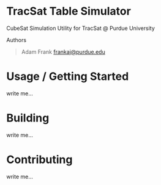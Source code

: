 # TracSat Table Simulator
CubeSat Simulation Utility for TracSat @ Purdue University

Authors
> Adam Frank <frankaj@purdue.edu>

# Usage / Getting Started
write me...

# Building
write me...

# Contributing
write me...
